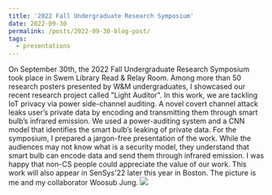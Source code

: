 ```yaml
---
title: '2022 Fall Undergraduate Research Symposium'
date: 2022-09-30
permalink: /posts/2022-09-30-blog-post/
tags:
  - presentations
---
```


On September 30th, the 2022 Fall Undergraduate Research Symposium took place in Swem Library Read & Relay Room. Among more than 50 research posters presented by W&M undergraduates, I showcased our recent research project called "Light Auditor". In this work, we are tackling IoT privacy via power side-channel auditing.	A novel covert channel attack leaks user’s private data by encoding and transmitting them through smart bulb’s infrared emission. We used a power-auditing system and a CNN model that identifies the smart bulb’s leaking of private data. For the symposium, I prepared a jargon-free presentation of the work. While the audiences may not know what is a security model, they understand that smart bulb can encode data and send them through infrared emission. I was happy that non-CS people could appreciate the value of our work. This work will also appear in SenSys'22 later this year in Boston.
The picture is me and my collaborator Woosub Jung.
![](blog1.png)
